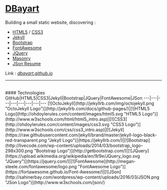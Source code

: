 # [DBayart](https://dbayart.github.io?utm_source=readme)


Building a small static website, discovering :
* [HTML5](http://www.w3schools.com/html/html5_intro.asp) / [CSS3](http://www.w3schools.com/css/css3_intro.asp)
* [Jekyll](https://jekyllrb.com/)
* [Bootstrap](http://getbootstrap.com/)
* [FontAwesome](https://fortawesome.github.io/Font-Awesome/)
* [JQuery](https://jquery.com/)
* [Masonry](http://masonry.desandro.com/)
* [JSon Resume](https://jsonresume.org/)

Link : *[dbayart.github.io](https://dbayart.github.io?utm_source=readme)*

---
<br />
#### Technologies
GitHub|HTML5|CSS3|Jekyll|Bootstrap|JQuery|FontAwesome|JSon
---|---|---|---|---|---|---|---
[![OctoJekyll](http://jekyllrb.com/img/octojekyll.png "OctoJekyll Logo")](http://jekyllrb.com/docs/github-pages/)|[![HTML5 Logo](http://ohdoylerules.com/content/images/html5.svg "HTML5 Logo")](http://www.w3schools.com/html/html5_intro.asp)|[![CSS3](http://ohdoylerules.com/content/images/css3.svg "CSS3 Logo")](http://www.w3schools.com/css/css3_intro.asp)|[![Jekyll](https://raw.githubusercontent.com/jekyll/brand/master/jekyll-logo-black-red-transparent.png "Jekyll Logo")](https://jekyllrb.com/)|[![Bootstrap](http://livecode.com/wp-content/uploads/2014/03/bootstrap_logo-298x300.png "Bootstrap Logo")](http://getbootstrap.com/)|[![JQuery](https://upload.wikimedia.org/wikipedia/en/9/9e/JQuery_logo.svg "JQuery")](https://jquery.com/)|[![FontAwesome](http://megan-steele.com/fontawesome/logo.png "FontAwesome Logo")](https://fortawesome.github.io/Font-Awesome/)|[![JSon](http://sahinerbay.com/wordpress/wp-content/uploads/2016/03/JSON.png "JSon Logo")](http://www.w3schools.com/json/)


